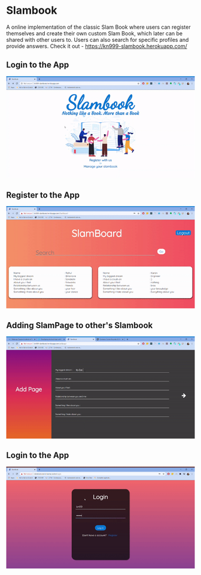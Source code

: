 # Slambook
A online implementation of the classic Slam Book where users can register themselves and create their own custom Slam Book, which later can be shared with other users to. Users can also search for specific profiles and provide answers. Check it out - https://kn999-slambook.herokuapp.com/


<div>
  <label>
    <h2>Login to the App</h2>
  </label>
  <span>
    <img alt="Login" style="float: center"  title="Login to the App" src="./client/public/login.gif">
  </span>
</div>

<div>
  <label>
    <h2>Register to the App</h2>
  </label>
  <span>
    <img alt="Register" style="float: center" title="Register to the App" src="./client/public/register.gif">
  </span>
</div>

<div>
  <label>
    <h2>Adding SlamPage to other's Slambook</h2>
  </label>
  <span>
    <img alt="Register" style="float: center" title="Add a SlamPage" src="./client/public/addslampage.gif">
  </span>
</div>

<div>
  <label>
    <h2>Login to the App</h2>
  </label>
  <span>
    <img alt="SlamBoard" style="float: center" title="SlamBoard" src="./client/public/slamboard.gif">
  </span>
</div>
